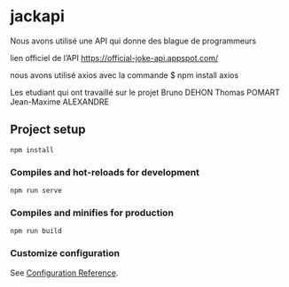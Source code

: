 # jackapi


Nous avons utilisé une API qui donne des blague de programmeurs

lien officiel de l’API
https://official-joke-api.appspot.com/

nous avons utilisé axios avec la commande 
$  npm install axios


Les etudiant qui ont travaillé sur le projet 
Bruno DEHON
Thomas POMART
Jean-Maxime ALEXANDRE

## Project setup
```
npm install
```

### Compiles and hot-reloads for development
```
npm run serve
```

### Compiles and minifies for production
```
npm run build
```

### Customize configuration
See [Configuration Reference](https://cli.vuejs.org/config/).
